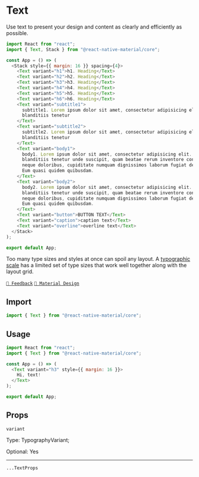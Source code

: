 # Text

Use text to present your design and content as clearly and efficiently as possible.

```js with-preview
import React from "react";
import { Text, Stack } from "@react-native-material/core";

const App = () => (
  <Stack style={{ margin: 16 }} spacing={4}>
    <Text variant="h1">h1. Heading</Text>
    <Text variant="h2">h2. Heading</Text>
    <Text variant="h3">h3. Heading</Text>
    <Text variant="h4">h4. Heading</Text>
    <Text variant="h5">h5. Heading</Text>
    <Text variant="h6">h6. Heading</Text>
    <Text variant="subtitle1">
      subtitle1. Lorem ipsum dolor sit amet, consectetur adipisicing elit. Quos
      blanditiis tenetur
    </Text>
    <Text variant="subtitle2">
      subtitle2. Lorem ipsum dolor sit amet, consectetur adipisicing elit. Quos
      blanditiis tenetur
    </Text>
    <Text variant="body1">
      body1. Lorem ipsum dolor sit amet, consectetur adipisicing elit. Quos
      blanditiis tenetur unde suscipit, quam beatae rerum inventore consectetur,
      neque doloribus, cupiditate numquam dignissimos laborum fugiat deleniti?
      Eum quasi quidem quibusdam.
    </Text>
    <Text variant="body2">
      body2. Lorem ipsum dolor sit amet, consectetur adipisicing elit. Quos
      blanditiis tenetur unde suscipit, quam beatae rerum inventore consectetur,
      neque doloribus, cupiditate numquam dignissimos laborum fugiat deleniti?
      Eum quasi quidem quibusdam.
    </Text>
    <Text variant="button">BUTTON TEXT</Text>
    <Text variant="caption">caption text</Text>
    <Text variant="overline">overline text</Text>
  </Stack>
);

export default App;
```

Too many type sizes and styles at once can spoil any layout.
A [typographic scale](https://material.io/design/typography/the-type-system.html#type-scale) has a limited set of type
sizes that work well together along with the layout grid.

[`💬 Feedback`](https://github.com/yamankatby/react-native-material/labels/component%3A%20Text)
[`🎨 Material Design`](https://material.io/design/typography/the-type-system.html)

## Import

```js
import { Text } from "@react-native-material/core";
```

## Usage

```js with-preview
import React from "react";
import { Text } from "@react-native-material/core";

const App = () => (
  <Text variant="h3" style={{ margin: 16 }}>
    Hi, text!
  </Text>
);

export default App;
```

## Props

`variant`

Type: TypographyVariant;

Optional: Yes

---

`...TextProps`
